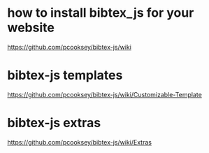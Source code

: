 # how to install bibtex_js for your website
https://github.com/pcooksey/bibtex-js/wiki

# bibtex-js templates
https://github.com/pcooksey/bibtex-js/wiki/Customizable-Template

# bibtex-js extras
https://github.com/pcooksey/bibtex-js/wiki/Extras


